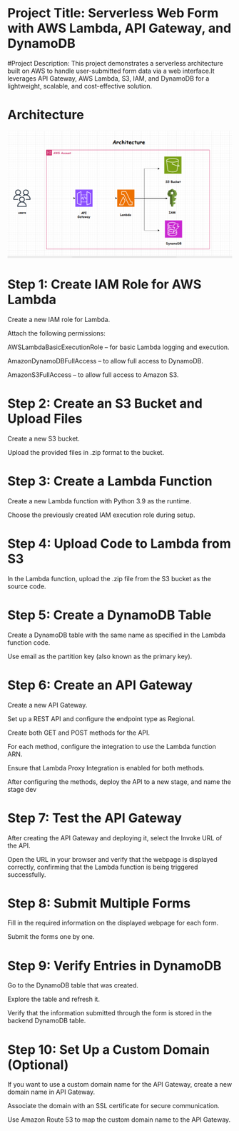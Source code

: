 # Project Title: Serverless Web Form with AWS Lambda, API Gateway, and DynamoDB
#Project Description:
This project demonstrates a serverless architecture built on AWS to handle user-submitted form data via a web interface.It leverages API Gateway, AWS Lambda, S3, IAM, and DynamoDB for a lightweight, scalable, and cost-effective solution.


# Architecture
![Architecture Diagram](https://github.com/Vinay4348/Project--Lambda-API-Gateway-and-DynamoDB/blob/master/Architecture.png)


# Step 1: Create IAM Role for AWS Lambda

Create a new IAM role for Lambda.

Attach the following permissions:

AWSLambdaBasicExecutionRole – for basic Lambda logging and execution.

AmazonDynamoDBFullAccess – to allow full access to DynamoDB.

AmazonS3FullAccess – to allow full access to Amazon S3.


# Step 2: Create an S3 Bucket and Upload Files

Create a new S3 bucket.

Upload the provided files in .zip format to the bucket.


# Step 3: Create a Lambda Function

Create a new Lambda function with Python 3.9 as the runtime.

Choose the previously created IAM execution role during setup.


# Step 4: Upload Code to Lambda from S3

In the Lambda function, upload the .zip file from the S3 bucket as the source code.


# Step 5: Create a DynamoDB Table

Create a DynamoDB table with the same name as specified in the Lambda function code.

Use email as the partition key (also known as the primary key).


# Step 6: Create an API Gateway

Create a new API Gateway.

Set up a REST API and configure the endpoint type as Regional.

Create both GET and POST methods for the API.

For each method, configure the integration to use the Lambda function ARN.

Ensure that Lambda Proxy Integration is enabled for both methods.

After configuring the methods, deploy the API to a new stage, and name the stage dev


# Step 7: Test the API Gateway

After creating the API Gateway and deploying it, select the Invoke URL of the API.

Open the URL in your browser and verify that the webpage is displayed correctly, confirming that the Lambda function is being triggered successfully.


# Step 8: Submit Multiple Forms

Fill in the required information on the displayed webpage for each form.

Submit the forms one by one.


# Step 9: Verify Entries in DynamoDB

Go to the DynamoDB table that was created.

Explore the table and refresh it.

Verify that the information submitted through the form is stored in the backend DynamoDB table.


# Step 10: Set Up a Custom Domain (Optional)

If you want to use a custom domain name for the API Gateway, create a new domain name in API Gateway.

Associate the domain with an SSL certificate for secure communication.

Use Amazon Route 53 to map the custom domain name to the API Gateway.












